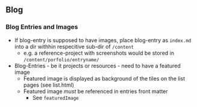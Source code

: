 ## Blog 

### Blog Entries and Images

- If blog-entry is supposed to have images, place blog-entry as `index.md` into a dir withhin respecitive sub-dir of `/content`
  - e.g. a reference-project with screenshots would be stored in `/content/porfolio/entryname/`
- Blog-Entries - be it projects or resources - need to have a featured image
  - Featured image is displayed as background of the tiles on the list pages (see list.html)
  - Featured image _must_ be referenced in entries front matter
    - See `featuredImage`